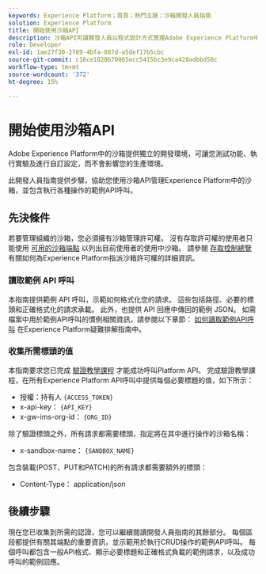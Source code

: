 ```yaml
---
keywords: Experience Platform；首頁；熱門主題；沙箱開發人員指南
solution: Experience Platform
title: 開始使用沙箱API
description: 沙箱API可讓開發人員以程式設計方式管理Adobe Experience Platform中的沙箱。 請遵循本指南以了解如何使用 API 執行關鍵作業。
role: Developer
exl-id: 1ae27f30-2f89-4bfa-887d-a5def17b5cbc
source-git-commit: c16ce1020670065ecc5415bc3e9ca428adbbd50c
workflow-type: tm+mt
source-wordcount: '372'
ht-degree: 15%

---
```


# 開始使用沙箱API

Adobe Experience Platform中的沙箱提供獨立的開發環境，可讓您測試功能、執行實驗及進行自訂設定，而不會影響您的生產環境。

此開發人員指南提供步驟，協助您使用沙箱API管理Experience Platform中的沙箱，並包含執行各種操作的範例API呼叫。

## 先決條件

若要管理組織的沙箱，您必須擁有沙箱管理許可權。 沒有存取許可權的使用者只能使用 [可用的沙箱端點](./available.md) 以列出目前使用者的使用中沙箱。 請參閱 [存取控制總覽](../../access-control/home.md) 有關如何為Experience Platform指派沙箱許可權的詳細資訊。

### 讀取範例 API 呼叫

本指南提供範例 API 呼叫，示範如何格式化您的請求。 這些包括路徑、必要的標頭和正確格式化的請求承載。 此外，也提供 API 回應中傳回的範例 JSON。 如需檔案中用於範例API呼叫的慣例相關資訊，請參閱以下章節： [如何讀取範例API呼叫](../../landing/troubleshooting.md#how-do-i-format-an-api-request) 在Experience Platform疑難排解指南中。

### 收集所需標頭的值

本指南要求您已完成 [驗證教學課程](https://www.adobe.com/go/platform-api-authentication-en) 才能成功呼叫Platform API。 完成驗證教學課程，在所有Experience Platform API呼叫中提供每個必要標題的值，如下所示：

* 授權：持有人 `{ACCESS_TOKEN}`
* x-api-key： `{API_KEY}`
* x-gw-ims-org-id： `{ORG_ID}`

除了驗證標頭之外，所有請求都需要標頭，指定將在其中進行操作的沙箱名稱：

* x-sandbox-name： `{SANDBOX_NAME}`

包含裝載(POST、PUT和PATCH)的所有請求都需要額外的標頭：

* Content-Type： application/json

## 後續步驟

現在您已收集到所需的認證，您可以繼續閱讀開發人員指南的其餘部分。 每個區段都提供有關其端點的重要資訊，並示範用於執行CRUD操作的範例API呼叫。 每個呼叫都包含一般API格式、顯示必要標題和正確格式負載的範例請求，以及成功呼叫的範例回應。

